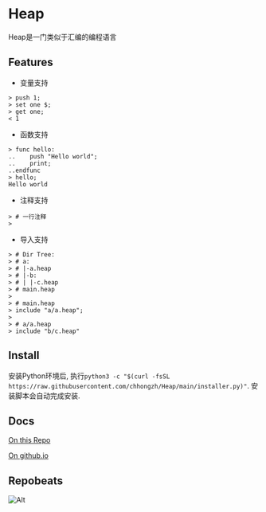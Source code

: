 # Heap
Heap是一门类似于汇编的编程语言

## Features
- 变量支持
```
> push 1;
> set one $;
> get one;
< 1
```

- 函数支持

```
> func hello:
..    push "Hello world";
..    print;
..endfunc
> hello;
Hello world
```

- 注释支持
  
```
> # 一行注释
>  
```

- 导入支持

```
> # Dir Tree:
> # a:
> # |-a.heap
> # |-b:
> # | |-c.heap
> # main.heap
> 
> # main.heap
> include "a/a.heap";
> 
> # a/a.heap
> include "b/c.heap"

```

## Install
安装Python环境后, 执行`python3 -c "$(curl -fsSL https://raw.githubusercontent.com/chhongzh/Heap/main/installer.py)"`. 安装脚本会自动完成安装.

## Docs
[On this Repo](docs/README.md)

[On github.io](https://chhongzh.github.io#/docs/README)

## Repobeats
![Alt]( https://repobeats.axiom.co/api/embed/9f84794cea3ab96b05702f6a23f1bcfb84164b48.svg)